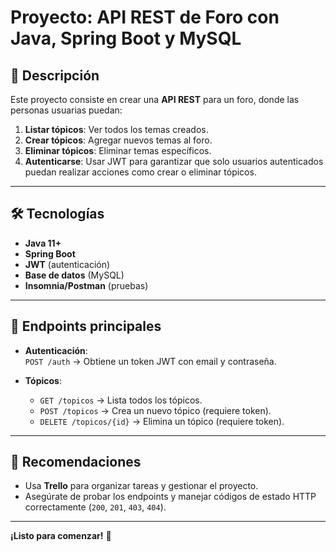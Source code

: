 # Proyecto: API REST de Foro con Java, Spring Boot y MySQL

## 🚀 Descripción

Este proyecto consiste en crear una **API REST** para un foro, donde las personas usuarias puedan:

1. **Listar tópicos**: Ver todos los temas creados.
2. **Crear tópicos**: Agregar nuevos temas al foro.
3. **Eliminar tópicos**: Eliminar temas específicos.
4. **Autenticarse**: Usar JWT para garantizar que solo usuarios autenticados puedan realizar acciones como crear o eliminar tópicos.

---

## 🛠️ Tecnologías

- **Java 11+**
- **Spring Boot**
- **JWT** (autenticación)
- **Base de datos** (MySQL)
- **Insomnia/Postman** (pruebas)

---

## 🔗 Endpoints principales

- **Autenticación**:  
  `POST /auth` → Obtiene un token JWT con email y contraseña.

- **Tópicos**:  
  - `GET /topicos` → Lista todos los tópicos.  
  - `POST /topicos` → Crea un nuevo tópico (requiere token).  
  - `DELETE /topicos/{id}` → Elimina un tópico (requiere token).

---

## 📝 Recomendaciones

- Usa **Trello** para organizar tareas y gestionar el proyecto.
- Asegúrate de probar los endpoints y manejar códigos de estado HTTP correctamente (`200`, `201`, `403`, `404`).

---

**¡Listo para comenzar!** 🎉

